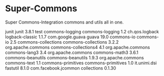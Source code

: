 # Super-Commons
Super Commons-Integration commons and utils all in one.

<dependencies>
		<dependency>
			<groupId>junit</groupId>
			<artifactId>junit</artifactId>
			<version>3.8.1</version>
			<scope>test</scope>
		</dependency>
		<dependency>
			<groupId>commons-logging</groupId>
			<artifactId>commons-logging</artifactId>
			<version>1.2</version>
		</dependency>
		<dependency>
			<groupId>ch.qos.logback</groupId>
			<artifactId>logback-classic</artifactId>
			<version>1.1.7</version>
		</dependency>
		<dependency>
			<groupId>com.google.guava</groupId>
			<artifactId>guava</artifactId>
			<version>19.0</version>
		</dependency>
		<dependency>
			<groupId>commons-io</groupId>
			<artifactId>commons-io</artifactId>
			<version>2.5</version>
		</dependency>
		<dependency>
			<groupId>commons-collections</groupId>
			<artifactId>commons-collections</artifactId>
			<version>3.2.2</version>
		</dependency>
		<dependency>
			<groupId>org.apache.commons</groupId>
			<artifactId>commons-collections4</artifactId>
			<version>4.1</version>
		</dependency>
		<dependency>
			<groupId>org.apache.commons</groupId>
			<artifactId>commons-lang3</artifactId>
			<version>3.4</version>
		</dependency>
		<dependency>
			<groupId>org.apache.commons</groupId>
			<artifactId>commons-math3</artifactId>
			<version>3.6.1</version>
		</dependency>
		<dependency>
			<groupId>commons-beanutils</groupId>
			<artifactId>commons-beanutils</artifactId>
			<version>1.9.3</version>
		</dependency>
		<!--  dependency>
			<groupId>org.apache.commons</groupId>
			<artifactId>commons-configuration2</artifactId>
			<version>2.1.1</version>
		</dependency-->
		<dependency>
			<groupId>org.apache.commons</groupId>
			<artifactId>commons-text</artifactId>
			<version>1.1</version>
		</dependency>
		<!--   dependency>
			<groupId>com.google.collections</groupId>
			<artifactId>google-collections</artifactId>
			<version>1.0</version>
		</dependency-->
		<dependency>
			<groupId>commons-primitives</groupId>
			<artifactId>commons-primitives</artifactId>
			<version>1.0</version>
		</dependency>
		<dependency>
			<groupId>it.unimi.dsi</groupId>
			<artifactId>fastutil</artifactId>
			<version>8.1.0</version>
		</dependency>
		<dependency>
			<groupId>com.facebook.jcommon</groupId>
			<artifactId>collections</artifactId>
			<version>0.1.30</version>
		</dependency>
	</dependencies>
